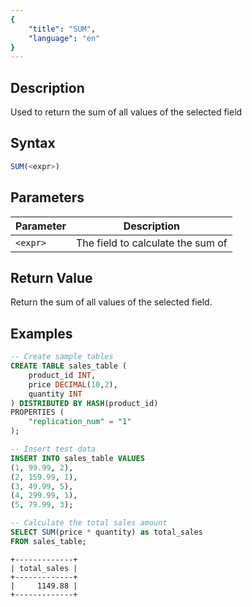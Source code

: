 ```yaml
---
{
    "title": "SUM",
    "language": "en"
}
---
```


## Description

Used to return the sum of all values of the selected field

## Syntax

```sql
SUM(<expr>)
```

## Parameters

| Parameter | Description |
| --- | --- |
| `<expr>` | The field to calculate the sum of |

## Return Value

Return the sum of all values of the selected field.

## Examples
```sql
-- Create sample tables
CREATE TABLE sales_table (
    product_id INT,
    price DECIMAL(10,2),
    quantity INT
) DISTRIBUTED BY HASH(product_id)
PROPERTIES (
    "replication_num" = "1"
);

-- Insert test data
INSERT INTO sales_table VALUES
(1, 99.99, 2),
(2, 159.99, 1),
(3, 49.99, 5),
(4, 299.99, 1),
(5, 79.99, 3);

-- Calculate the total sales amount
SELECT SUM(price * quantity) as total_sales
FROM sales_table;
```

```text
+-------------+
| total_sales |
+-------------+
|     1149.88 |
+-------------+
```
